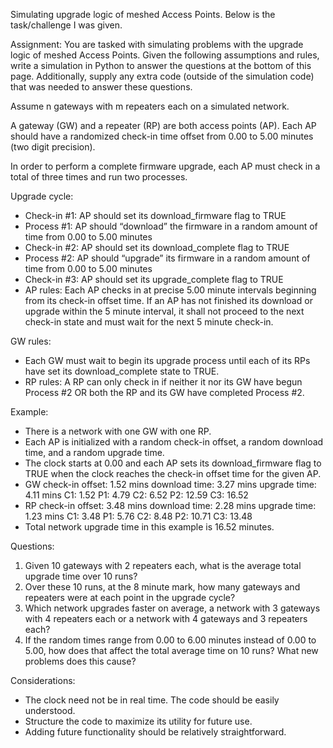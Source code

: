 Simulating upgrade logic of meshed Access Points. Below is the task/challenge I was given.

Assignment: 
You are tasked with simulating problems with the upgrade logic of meshed Access Points. Given the following assumptions and rules, write a simulation in Python to answer the questions at the bottom of this page. Additionally, supply any extra code (outside of the simulation code) that was needed to answer these questions.

Assume n gateways with m repeaters each on a simulated network.

A gateway (GW) and a repeater (RP) are both access points (AP). Each AP should have a randomized check-in time offset from 0.00 to 5.00 minutes (two digit precision). 

In order to perform a complete firmware upgrade, each AP must check in a total of three times and run two processes.


Upgrade cycle: 
 - Check-in #1: AP should set its download_firmware flag to TRUE 
 - Process #1: AP should “download” the firmware in a random amount of time from 0.00 to 5.00 minutes 
 - Check-in #2: AP should set its download_complete flag to TRUE 
 - Process #2: AP should “upgrade” its firmware in a random amount of time from 0.00 to 5.00 minutes 
 - Check-in #3: AP should set its upgrade_complete flag to TRUE 
 - AP rules: Each AP checks in at precise 5.00 minute intervals beginning from its check-in offset time. If an AP has not finished its download or upgrade within the 5 minute interval, it shall not proceed to the next check-in state and must wait for the next 5 minute check-in.


GW rules: 
 - Each GW must wait to begin its upgrade process until each of its RPs have set its download_complete state to TRUE. 
 - RP rules: A RP can only check in if neither it nor its GW have begun Process #2 OR both the RP and its GW have completed Process #2. 


Example: 
 - There is a network with one GW with one RP. 
 - Each AP is initialized with a random check-in offset, a random download time, and a random upgrade time. 
 - The clock starts at 0.00 and each AP sets its download_firmware flag to TRUE when the clock reaches the check-in offset time for the given AP. 
 - GW check-in offset: 1.52 mins download time: 3.27 mins upgrade time: 4.11 mins C1: 1.52 P1: 4.79 C2: 6.52 P2: 12.59 C3: 16.52 
 - RP check-in offset: 3.48 mins download time: 2.28 mins upgrade time: 1.23 mins C1: 3.48 P1: 5.76 C2: 8.48 P2: 10.71 C3: 13.48 
 - Total network upgrade time in this example is 16.52 minutes. 


Questions: 
1. Given 10 gateways with 2 repeaters each, what is the average total upgrade time over 10 runs? 
2. Over these 10 runs, at the 8 minute mark, how many gateways and repeaters were at each point in the upgrade cycle? 
3. Which network upgrades faster on average, a network with 3 gateways with 4 repeaters each or a network with 4 gateways and 3 repeaters each? 
4. If the random times range from 0.00 to 6.00 minutes instead of 0.00 to 5.00, how does that affect the total average time on 10 runs? What new problems does this cause? 


Considerations: 
 - The clock need not be in real time. The code should be easily understood. 
 - Structure the code to maximize its utility for future use. 
 - Adding future functionality should be relatively straightforward. 

